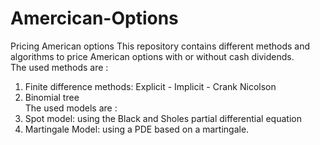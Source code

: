 # Amercican-Options
Pricing American options 
This repository contains different methods and algorithms to price American options with or without cash dividends. \
The used methods are : 
1) Finite difference methods: Explicit - Implicit - Crank Nicolson
2) Binomial tree\
The used models are :
1) Spot model: using the Black and Sholes partial differential equation
2) Martingale Model: using a PDE based on a martingale.
